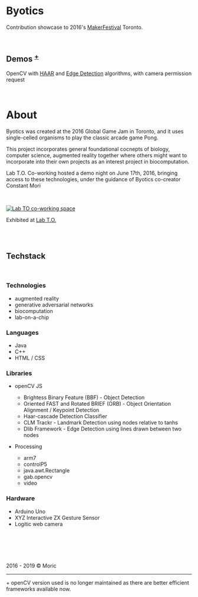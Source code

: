 # Byotics

Contribution showcase to 2016's [MakerFestival](https://web.archive.org/web/20160610063857/http://makerfestival.ca/events/hacking-biology-and-computing/) Toronto. 

<br>

## Demos  <sup>[+](^+)</sup>

OpenCV with [HAAR](https://mori-c.github.io/byotics-makerfestival/jsfeat.html) and [Edge Detection](https://mori-c.github.io/byotics-makerfestival/index.html) algorithms, with camera permission request

<br>

# About

Byotics was created at the 2016 Global Game Jam in Toronto, and it uses single-celled organisms to play the classic arcade game Pong. 

This project incorporates general foundational cocnepts of biology, computer science, augmented reality together where others might want to incorporate into their own projects as an interest project in biocomputation. 

Lab T.O. Co-working hosted a demo night on June 17th, 2016, bringing access to these technologies, under the guidance of Byotics co-creator Constant Mori

<br>

[![Lab TO co-working space](https://lh5.googleusercontent.com/p/AF1QipNtX2M2RjYCnmQ9dyrBNGlAPAY1h0rKmFAdSp-F)](https://www.google.ca/maps/place/Lab+T.O./@43.6616784,-79.445951,3a,75y,316.5h,90t/data=!3m8!1e1!3m6!1sAF1QipPQeT3lJORXcnvXi5H_JqYbZYpF_ih0OcRiON37!2e10!3e11!6shttps:%2F%2Flh5.googleusercontent.com%2Fp%2FAF1QipPQeT3lJORXcnvXi5H_JqYbZYpF_ih0OcRiON37%3Dw114-h120-k-no-pi-2.9338646-ya346.8976-ro-0-fo100!7i13312!8i6656!4m13!1m7!3m6!1s0x882b3440f33456b5:0xa119a88a076a4515!2s231+Wallace+Ave+Floor+2,+Toronto,+ON+M6H+1V5!3b1!8m2!3d43.6619056!4d-79.4460345!3m4!1s0x882b3440f2270695:0xac683293588c6348!8m2!3d43.6618812!4d-79.4460376#)

Exhibited at [Lab T.O.](https://labto.com/)

<br>
<br>

## Techstack

<br>

### Technologies

* augmented reality
* generative adversarial networks
* biocomputation
* lab-on-a-chip

### Languages

* Java
* C++
* HTML / CSS

### Libraries

* openCV JS
  * Brightess Binary Feature (BBF) - Object Detection
  * Oriented FAST and Rotated BRIEF (ORB) - Object Orientation Alignment / Keypoint Detection
  * Haar-cascade Detection Classifier
  * CLM Trackr - Landmark Detection using nodes relative to tanhs
  * Dlib Framework - Edge Detection using lines drawn between two nodes
  
* Processing
  * arm7
  * controlP5
  * java.awt.Rectangle
  * gab.opencv
  * video

### Hardware

* Arduino Uno
* XYZ Interactive ZX Gesture Sensor
* Logitic web camera


<br>
<br>
<br>
<br>

2016 - 2019 © Moric

---

<a name="+">+</a> openCV version used is no longer maintained as there are better efficient frameworks available now. 


